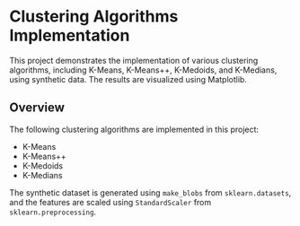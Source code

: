 # Clustering Algorithms Implementation

This project demonstrates the implementation of various clustering algorithms, including K-Means, K-Means++, K-Medoids, and K-Medians, using synthetic data. The results are visualized using Matplotlib.

## Overview

The following clustering algorithms are implemented in this project:
- K-Means
- K-Means++
- K-Medoids
- K-Medians

The synthetic dataset is generated using `make_blobs` from `sklearn.datasets`, and the features are scaled using `StandardScaler` from `sklearn.preprocessing`.

